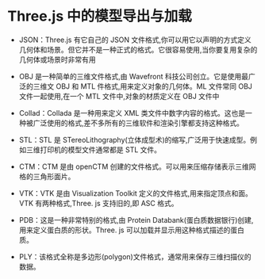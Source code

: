 # Three.js 中的模型导出与加载

- JSON：Three.js 有它自己的 JSON 文件格式,你可以用它以声明的方式定义几何体和场景。但它并不是一种正式的格式。它很容易使用,当你要复用复杂的几何体或场景时非常有用

- OBJ 是一种简单的三维文件格式,由 Wavefront 科技公司创立。它是使用最广泛的三维文 OBJ 和 MTL 件格式,用来定义对象的几何体。ML 文件常同 OBJ 文件一起使用,在一个 MTL 文件中,对象的材质定义在 OBJ 文件中

- Collad：Collada 是一种用来定义 XML 类文件中数字内容的格式。这也是一种被广泛使用的格式,差不多所有的三维软件和渲染引擎都支持这种格式。

- STL：STL 是 STereoLithography(立体成型术)的缩写,广泛用于快速成型。例如三维打印机的模型文件通常都是 STL 文件。

- CTM：CTM 是由 openCTM 创建的文件格式。可以用来压缩存储表示三维网格的三角形面片。

- VTK：VTK 是由 Visualization Toolkit 定义的文件格式,用来指定顶点和面。VTK 有两种格式,Three. js 支持旧的,即 ASC 格式。

- PDB：这是一种非常特别的格式,由 Protein Databank(蛋白质数据银行)创建,用来定义蛋白质的形状。Three. js 可以加载并显示用这种格式描述的蛋白质。

- PLY：该格式全称是多边形(polygon)文件格式，通常用来保存三维扫描仪的数据。
